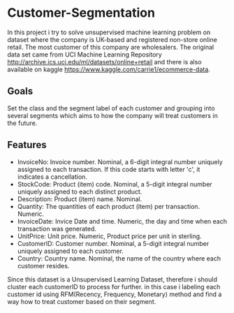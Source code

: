 # Customer-Segmentation
In this project i try to solve unsupervised machine learning problem on  dataset where the company is UK-based and registered non-store online retail. The most customer of this company are wholesalers. The original data set came from UCI Machine Learning Repository http://archive.ics.uci.edu/ml/datasets/online+retail
and there is also available on kaggle https://www.kaggle.com/carrie1/ecommerce-data.

## Goals
Set the class and the segment label of each customer and grouping into several segments which aims to how the company will treat customers in the future.

## Features
- InvoiceNo: Invoice number. Nominal, a 6-digit integral number uniquely assigned to each transaction. If this code starts with letter 'c', it indicates a cancellation.
- StockCode: Product (item) code. Nominal, a 5-digit integral number uniquely assigned to each distinct product.
- Description: Product (item) name. Nominal.
- Quantity: The quantities of each product (item) per transaction. Numeric.
- InvoiceDate: Invice Date and time. Numeric, the day and time when each transaction was generated.
- UnitPrice: Unit price. Numeric, Product price per unit in sterling.
- CustomerID: Customer number. Nominal, a 5-digit integral number uniquely assigned to each customer.
- Country: Country name. Nominal, the name of the country where each customer resides.

Since this dataset is a Unsupervised Learning Dataset, therefore i should cluster each customerID to process for further. in this case i labeling each customer id using RFM(Recency, Frequency, Monetary) method and find a way how to treat customer based on their segment.
